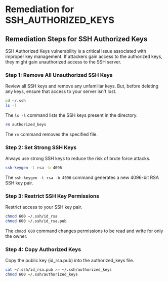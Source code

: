 # Remediation for SSH_AUTHORIZED_KEYS

## Remediation Steps for SSH Authorized Keys

SSH Authorized Keys vulnerability is a critical issue associated with improper key management. If attackers gain access to the authorized keys, they might gain unauthorized access to the SSH server.

### Step 1: Remove All Unauthorized SSH Keys
Review all SSH keys and remove any unfamiliar keys. But, before deleting any keys, ensure that access to your server isn't lost.

```bash
cd ~/.ssh
ls -l
```

The `ls -l` command lists the SSH keys present in the directory.

```bash
rm authorized_keys
```

The `rm` command removes the specified file.

### Step 2: Set Strong SSH Keys
Always use strong SSH keys to reduce the risk of brute force attacks.

```bash
ssh-keygen -t rsa -b 4096
```

The `ssh-keygen -t rsa -b 4096` command generates a new 4096-bit RSA SSH key pair.

### Step 3: Restrict SSH Key Permissions
Restrict access to your SSH key pair.

```bash
chmod 600 ~/.ssh/id_rsa
chmod 600 ~/.ssh/id_rsa.pub
```

The `chmod 600` command changes permissions to be read and write for only the owner.

### Step 4: Copy Authorized Keys
Copy the public key (id_rsa.pub) into the authorized_keys file.

```bash
cat ~/.ssh/id_rsa.pub >> ~/.ssh/authorized_keys
chmod 600 ~/.ssh/authorized_keys
```